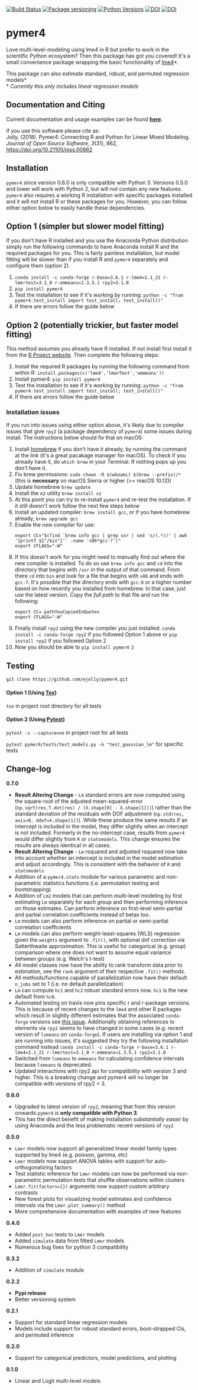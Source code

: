 [![Build Status](https://travis-ci.org/ejolly/pymer4.svg?branch=master)](https://travis-ci.org/ejolly/pymer4)
[![Package versioning](https://img.shields.io/pypi/v/pymer4.svg)](https://pypi.python.org/pypi?name=pymer4&version=0.6.0&:action=display)
[![Python Versions](https://img.shields.io/pypi/pyversions/pymer4.svg)](https://pypi.python.org/pypi?name=pymer4&version=0.2.2&:action=display)
[![DOI](http://joss.theoj.org/papers/10.21105/joss.00862/status.svg)](https://doi.org/10.21105/joss.00862)
[![DOI](https://zenodo.org/badge/90598701.svg)](https://zenodo.org/record/1523205)

# pymer4

Love multi-level-modeling using lme4 in R but prefer to work in the scientific Python ecosystem? Then this package has got you covered! It's a small convenience package wrapping the basic functionality of [lme4](https://github.com/lme4/lme4)\*.  

This package can also estimate standard, robust, and permuted regression models\*  
\* *Currently this only includes linear regression models*

## Documentation and Citing
Current documentation and usage examples can be found **[here](http://eshinjolly.com/pymer4/)**.  

If you use this software please cite as:  
Jolly, (2018). Pymer4: Connecting R and Python for Linear Mixed Modeling. *Journal of Open Source Software*, *3*(31), 862, https://doi.org/10.21105/joss.00862

## Installation  

`pymer4` since version 0.6.0 is only compatible with Python 3. Versions 0.5.0 and lower will work with Python 2, but will not contain any new features. `pymer4` also requires a working R installation with specific packages installed and it will *not* install R or these packages for you. However, you can follow either option below to easily handle these dependencies.

## Option 1 (simpler but slower model fitting)

If you don't have R installed and you use the Anaconda Python distribution simply run the following commands to have Anaconda install R and the required packages for you. This is fairly painless installation, but model fitting will be slower than if you install R and `pymer4` separately and configure them (option 2).

1. `conda install -c conda-forge r-base=3.6.1 r-lme4=1.1_21 r-lmertest=3.1_0 r-emmeans=1.3.5.1 rpy2=3.1.0`  
2. `pip install pymer4`
3. Test the installation to see if it's working by running: `python -c "from pymer4.test_install import test_install; test_install()"`
4. If there are errors follow the guide below

## Option 2 (potentially trickier, but faster model fitting)  

This method assumes you already have R installed. If not install first install it from the [R Project website](https://www.r-project.org/). Then complete the following steps:

1. Install the required R packages by running the following command from within R: `install.packages(c('lme4','lmerTest','emmeans'))`
2. Install pymer4: `pip install pymer4`
3. Test the installation to see if it's working by running: `python -c "from pymer4.test_install import test_install; test_install()"`
4. If there are errors follow the guide below  

### Installation issues

If you run into issues using either option above, it's likely due to compiler issues that give `rpy2` (a package dependency of `pymer4`) some issues during install. The instructions below should fix that on macOS:

1. Install [homebrew](https://brew.sh/) if you don't have it already, by running the command at the link (it's a great pacakage manager for macOS). To check if you already have it, do `which brew` in your Terminal. If nothing pops up you don't have it.
2. Fix brew permissions: `sudo chown -R $(whoami) $(brew --prefix)/*` (this is **necessary** on macOS Sierra or higher (>= macOS 10.12))
3. Update homebrew `brew update`
4. Install the xz utility `brew install xz`
5. At this point you can try to re-install `pymer4` and re-test the installation. If it still doesn't work follow the next few steps below
6. Install an updated compiler: `brew install gcc`, or if you have homebrew already, `brew upgrade gcc`
7. Enable the new compiler for use:
    ```
    export CC="$(find `brew info gcc | grep usr | sed 's/(.*//' | awk '{printf $1"/bin"}'` -name 'x86*gcc-?')"
    export CFLAGS="-W"
    ```
8. If this doesn't work for you might need to manually find out where the new compiler is installed. To do so use `brew info gcc` and `cd` into the directory that begins with `/usr` in the output of that command. From there `cd` into `bin` and look for a file that begins with `x86` and ends with `gcc-7`. It's possible that the directory ends with `gcc-8` or a higher number based on how recently you installed from homebrew. In that case, just use the latest version. Copy the *full path* to that file and run the following:
    ```
    export CC= pathYouCopiedInQuotes
    export CFLAGS="-W"
    ```
9. Finally install `rpy2` using the new compiler you just installed: `conda install -c conda-forge rpy2` if you followed Option 1 above or `pip install rpy2` if you followed Option 2
10. Now you should be able to `pip install pymer4` :)

## Testing  

`git clone https://github.com/ejolly/pymer4.git`

#### Option 1 (Using [Tox](https://tox.readthedocs.io/en/latest/))  

`tox` in project root directory for all tests  

#### Option 2 (Using [Pytest](https://docs.pytest.org/en/latest/))  

`pytest -s --capture=no` in project root for all tests  

`pytest pymer4/tests/test_models.py -k "test_gaussian_lm"` for specific tests


## Change-log  
**0.7.0**
- **Result Altering Change** - `Lm` standard errors are now computed using the square-root of the adjusted mean-squared-error  (`np.sqrt(res.T.dot(res) / (X.shape[0] - X.shape[1]))`) rather than the standard deviation of the residuals with DOF adjustment (`np.std(res, axis=0, ddof=X.shape[1])`). While these produce the same results if an intercept is included in the model, they differ slightly when an intercept is not included. Formerly in the no-intercept case, results from `pymer4` would differ slightly from `R` or `statsmodels`. This change ensures the results are always identical in all cases.
- **Result Altering Change** - `Lm` rsquared and adjusted rsquared now take into account whether an intercept is included in the model estimation and adjust accordingly. This is consistent with the behavior of `R` and `statsmodels`
- Addition of a `pymer4.stats` module for various parametric and non-parametric statistics functions (i.e. permutation testing and bootstrapping)
- Addition of `Lm2` models that can perform multi-level modeling by first estimating `Lm` separately for each group and then performing inference on those estimates. Can perform inference on first-level semi-partial and partial correlation coefficients instead of betas too.
- `Lm` models can also perform inference on partial or semi-partial correlation coefficients
- `Lm` models can also perform weight-least-squares (WLS) regression given the `weights` argument to `.fit()`, with optional dof correction via Satterthwaite approximation. This is useful for categorical (e.g. group) comparison where one does not want to assume equal variance between groups (e.g. Welch's t-test)
- All model classes now have the ability to rank transform data prior to estimation, see the `rank` argument of their respective `.fit()` methods.
- All methods/functions capable of parallelization now have their default `n_jobs` set to 1 (i.e. no default parallelization)
- `Lm` can compute `hc1` and `hc2` robust standard errors now. `hc1` is the new default from `hc0`. 
- Automated testing on travis now pins specific r and r-package versions. This is because of recent changes to the `lme4` and other R packages which result in slightly different estimates that the associated `conda-forge` versions see [this issue](https://github.com/ejolly/pymer4/issues/37). Additionally obtaining references to elements via `rpy2` seems to have changed in some cases (e.g. recent version of `lsmeans` on `conda-forge`). If users are installing via option 1 and are running into issues, it's suggested they try the following installation command instead `conda install -c conda-forge r-base=3.6.1 r-lme4=1.1_21 r-lmertest=3.1_0 r-emmeans=1.3.5.1 rpy2=3.1.0` 
- Switched from `lsmeans` to `emmeans` for calculating confidence intervals because `lsmeans` is deprecated.
- Updated interactions with rpy2 api for compatibility with version 3 and higher. This is a breaking change
and pymer4 will no longer be compatible with versions of rpy2 < 3.

**0.6.0**  
- Upgraded to latest version of `rpy2`, meaning that from this version onwards `pymer4` is **only compatible with Python 3**.  
- This has the direct benefit of making installation *substantially easier* by using Anaconda and the less problematic recent versions of `rpy2`  

**0.5.0**
- `Lmer` models now support all generalized linear model family types supported by lme4 (e.g. poisson, gamma, etc)
- `Lmer` models now support ANOVA tables with support for auto-orthogonalizing factors
- Test statistic inference for `Lmer` models can now be performed via non-parametric permutation tests that shuffle observations within clusters
- `Lmer.fit(factors={})` arguments now support custom arbitrary contrasts
- New forest plots for visualizing model estimates and confidence intervals via the `Lmer.plot_summary()` method
- More comprehensive documentation with examples of new features

**0.4.0**  
- Added `post_hoc` tests to `Lmer` models
- Added `simulate` data from fitted `Lmer` models
- Numerous bug fixes for python 3 compatibility

**0.3.2**
- Addition of `simulate` module

**0.2.2**
- **Pypi release**
- Better versioning system

**0.2.1**
- Support for standard linear regression models
- Models include support for robust standard errors, boot-strapped CIs, and permuted inference

**0.2.0**
- Support for categorical predictors, model predictions, and plotting

**0.1.0**
- Linear and Logit multi-level models
